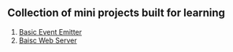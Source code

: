 ## Collection of mini projects built for learning

1. [Basic Event Emitter](1.%20event-emitter/)
2. [Baisc Web Server](2.%20web-server/)
